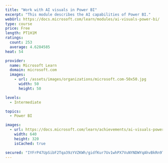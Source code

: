 ```yaml
---
title: "Work with AI visuals in Power BI"
excerpt: "This module describes the AI capabilities of Power BI."
webUrl: https://docs.microsoft.com/learn/modules/ai-visuals-power-bi/
type: course
price: Free
length: PT1H1M
ratings:
  count: 253
  average: 4.6284585
heat: 54

provider:
  name: Microsoft Learn
  domain: microsoft.com
  images:
    - url: /assets/images/organizations/microsoft.com-50x50.jpg
      width: 50
      height: 50

levels:
  - Intermediate

topics:
  - Power BI

images:
  - url: https://docs.microsoft.com/learn/achievements/ai-visuals-power-bi-social.png
    width: 640
    height: 320
    isCached: true

secured: "IYFrP47UpSibF2Tqa39zYVZKWh/gidfKur7Uv1whPX7VuNYNDWYqAhvBkRn9T6fgKLKbKtr0CWt1P7o3swEd9g82v1SjCeqEpvhqaYZAs36kNSi/xOG5YXYgakFDPjZtHdw6KBgvqS394kM5DrWsFOG775DzfIB4aH9yemFe7xr7nAYm8wouKfo8LBwpWH7XOFYozNt7LeuiMpSiIZZbsdNKdBWXx3EzUPkzghRcW9E4eKUkhH6vucgh9TUExTAJJdMjCT0mIJxKtKZRwghKXRNhhlx/yvdAe5uNWd2TW5CnBY/9cbjTCfvmFBlN81Fr1v9aV2RE2fKShFwL4ep50x/cXpXmwkYb/K6npetHQOXmssCsVpggcE5Td7SANyeJw9jabzibjhLWU2PZegufF/WM03XPJ7h0DRXKfErV/Vc=;xKBtDz3ZWaiJTtoL+228Fw=="
---
```



